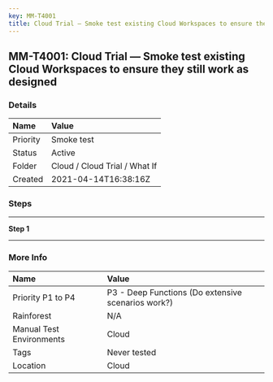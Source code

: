 ```yaml
---
key: MM-T4001
title: Cloud Trial — Smoke test existing Cloud Workspaces to ensure they still work as designed
---
```


## MM-T4001: Cloud Trial — Smoke test existing Cloud Workspaces to ensure they still work as designed

### Details

| Name     | Value                         |
| :------- | :---------------------------- |
| Priority | Smoke test                    |
| Status   | Active                        |
| Folder   | Cloud / Cloud Trial / What If |
| Created  | 2021-04-14T16:38:16Z          |

### Steps

<hr/>

**Step 1**

> <article></article>

<hr/>

### More Info

| Name                     | Value                                              |
| :----------------------- | :------------------------------------------------- |
| Priority P1 to P4        | P3 - Deep Functions (Do extensive scenarios work?) |
| Rainforest               | N/A                                                |
| Manual Test Environments | Cloud                                              |
| Tags                     | Never tested                                       |
| Location                 | Cloud                                              |
